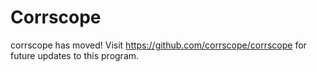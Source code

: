 # Corrscope

corrscope has moved! Visit https://github.com/corrscope/corrscope for future updates to this program.

